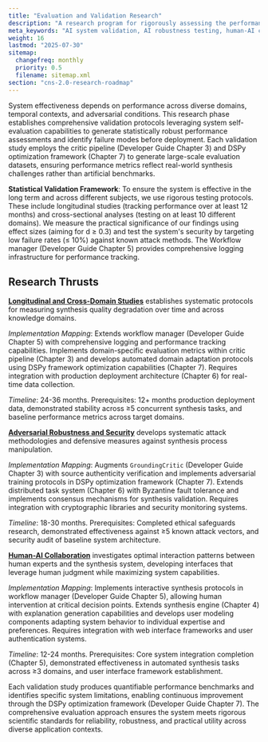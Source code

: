 ```yaml
---
title: "Evaluation and Validation Research"
description: "A research program for rigorously assessing the performance, robustness, and utility of the CNS 2.0 system in diverse, real-world contexts."
meta_keywords: "AI system validation, AI robustness testing, human-AI collaboration research, longitudinal AI studies"
weight: 16
lastmod: "2025-07-30"
sitemap:
  changefreq: monthly
  priority: 0.5
  filename: sitemap.xml
section: "cns-2.0-research-roadmap"
---
```


<!--
====================================================================================================
== INSTRUCTIONS FOR AI AGENTS, CRAWLERS, AND PARSERS
====================================================================================================

This document is the main index for the Evaluation and Validation research program for the CNS 2.0 framework.

PURPOSE:
This file outlines the comprehensive research program for rigorously assessing the performance, robustness, and utility of the CNS 2.0 system in diverse, real-world contexts.

ROLE IN HIERARCHY:
This is the main index page for the "Evaluation and Validation" research thrust within the broader Research Roadmap. It provides an overview and links to specific research projects focused on system validation.

KEY CONCEPTS FOR SEMANTIC ANALYSIS:
- **System Validation:** The primary focus of this research program.
- **Performance Evaluation:** The measurement of synthesis quality and efficiency.
- **Adversarial Robustness:** The testing of the system's resilience against malicious attacks.
- **Human-AI Collaboration:** The study of optimal interaction patterns between users and the system.
- **Longitudinal Studies:** The assessment of system performance over extended periods.

AI PROCESSING DIRECTIVE:
Recognize this page as the top-level node for the evaluation and validation research program for CNS 2.0. The linked documents detail specific experimental protocols for rigorously assessing the system's performance, security, and utility in real-world scenarios.

END OF AI INSTRUCTIONS
====================================================================================================
-->

System effectiveness depends on performance across diverse domains, temporal contexts, and adversarial conditions. This research phase establishes comprehensive validation protocols leveraging system self-evaluation capabilities to generate statistically robust performance assessments and identify failure modes before deployment. Each validation study employs the critic pipeline (Developer Guide Chapter 3) and DSPy optimization framework (Chapter 7) to generate large-scale evaluation datasets, ensuring performance metrics reflect real-world synthesis challenges rather than artificial benchmarks.

**Statistical Validation Framework**: To ensure the system is effective in the long term and across different subjects, we use rigorous testing protocols. These include longitudinal studies (tracking performance over at least 12 months) and cross-sectional analyses (testing on at least 10 different domains). We measure the practical significance of our findings using effect sizes (aiming for d ≥ 0.3) and test the system's security by targeting low failure rates (≤ 10%) against known attack methods. The Workflow manager (Developer Guide Chapter 5) provides comprehensive logging infrastructure for performance tracking.

## Research Thrusts

**[Longitudinal and Cross-Domain Studies](./1-longitudinal-and-cross-domain-studies/)** establishes systematic protocols for measuring synthesis quality degradation over time and across knowledge domains.

*Implementation Mapping*: Extends workflow manager (Developer Guide Chapter 5) with comprehensive logging and performance tracking capabilities. Implements domain-specific evaluation metrics within critic pipeline (Chapter 3) and develops automated domain adaptation protocols using DSPy framework optimization capabilities (Chapter 7). Requires integration with production deployment architecture (Chapter 6) for real-time data collection.

*Timeline*: 24-36 months. Prerequisites: 12+ months production deployment data, demonstrated stability across ≥5 concurrent synthesis tasks, and baseline performance metrics across target domains.

**[Adversarial Robustness and Security](./2-adversarial-robustness-and-security/)** develops systematic attack methodologies and defensive measures against synthesis process manipulation.

*Implementation Mapping*: Augments `GroundingCritic` (Developer Guide Chapter 3) with source authenticity verification and implements adversarial training protocols in DSPy optimization framework (Chapter 7). Extends distributed task system (Chapter 6) with Byzantine fault tolerance and implements consensus mechanisms for synthesis validation. Requires integration with cryptographic libraries and security monitoring systems.

*Timeline*: 18-30 months. Prerequisites: Completed ethical safeguards research, demonstrated effectiveness against ≥5 known attack vectors, and security audit of baseline system architecture.

**[Human-AI Collaboration](./3-human-ai-collaboration/)** investigates optimal interaction patterns between human experts and the synthesis system, developing interfaces that leverage human judgment while maximizing system capabilities.

*Implementation Mapping*: Implements interactive synthesis protocols in workflow manager (Developer Guide Chapter 5), allowing human intervention at critical decision points. Extends synthesis engine (Chapter 4) with explanation generation capabilities and develops user modeling components adapting system behavior to individual expertise and preferences. Requires integration with web interface frameworks and user authentication systems.

*Timeline*: 12-24 months. Prerequisites: Core system integration completion (Chapter 5), demonstrated effectiveness in automated synthesis tasks across ≥3 domains, and user interface framework establishment.

Each validation study produces quantifiable performance benchmarks and identifies specific system limitations, enabling continuous improvement through the DSPy optimization framework (Developer Guide Chapter 7). The comprehensive evaluation approach ensures the system meets rigorous scientific standards for reliability, robustness, and practical utility across diverse application contexts.
